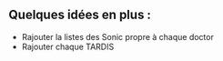 ## Quelques idées en plus : 

- Rajouter la listes des Sonic propre à chaque doctor 
- Rajouter chaque TARDIS 